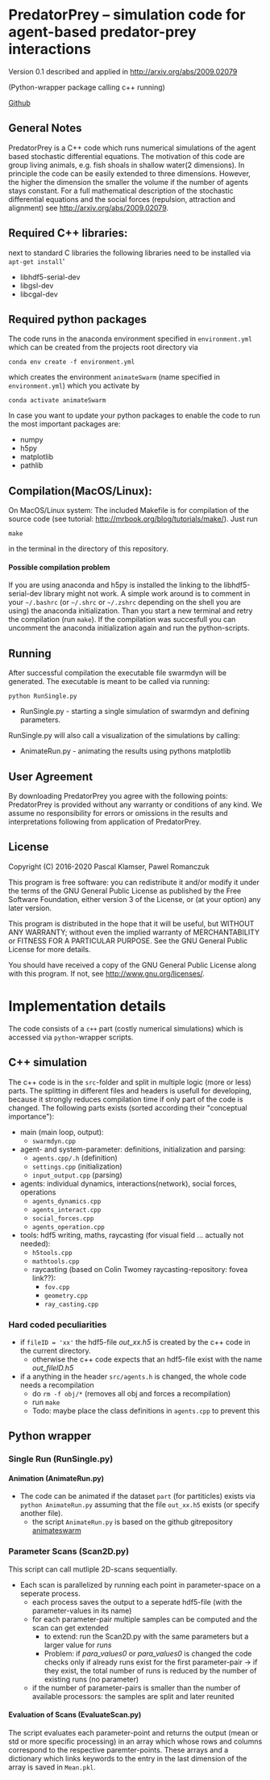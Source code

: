 # PredatorPrey – simulation code for agent-based predator-prey interactions
Version 0.1 described and applied in <http://arxiv.org/abs/2009.02079>


(Python-wrapper package calling c++ running)

[Github](https://github.com/PaPeK/predatorPrey)

## General Notes

PredatorPrey is a C++ code which runs numerical simulations of the agent based stochastic differential equations.
The motivation of this code are group living animals, e.g. fish shoals in shallow water(2 dimensions).
In principle the code can be easily extended to three dimensions. However, the higher the dimension the smaller the volume if the number of agents stays constant.
For a full mathematical description of the stochastic differential equations and the social forces (repulsion, attraction and alignment) see <http://arxiv.org/abs/2009.02079>. 

## Required C++ libraries:

next to standard C libraries the following libraries need to be installed via ``apt-get install``'

- libhdf5-serial-dev
- libgsl-dev
- libcgal-dev

## Required python packages

The code runs in the anaconda environment specified in `environment.yml` which can be created from the projects root directory via
```shell
conda env create -f environment.yml
```
which creates the environment `animateSwarm` (name specified in `environment.yml`) which you activate by
```shell
conda activate animateSwarm
```
In case you want to update your python packages to enable the code to run the most important packages are:

- numpy
- h5py
- matplotlib
- pathlib

## Compilation(MacOS/Linux):

On MacOS/Linux system:
The included Makefile is for compilation of the source code (see tutorial: http://mrbook.org/blog/tutorials/make/). Just run 

```
make
``` 

in the terminal in the directory of this repository.

#### Possible compilation problem

If you are using anaconda and h5py is installed the linking to the libhdf5-serial-dev library might not work.
A simple work around is to comment in your `~/.bashrc` (or `~/.shrc` or `~/.zshrc` depending on the shell you are using) the anaconda initialization.
Than you start a new terminal and retry the compilation (run `make`).
If the compilation was succesfull you can uncomment the anaconda initialization again and run the python-scripts.

## Running

After successful compilation the executable file swarmdyn will be generated.
The executable is meant to be called via running:

```
python RunSingle.py
```


- RunSingle.py - starting a single simulation of swarmdyn and defining parameters.

RunSingle.py will also call a visualization of the simulations by calling:

- AnimateRun.py - animating the results using pythons matplotlib

## User Agreement

By downloading PredatorPrey you agree with the following points: PredatorPrey is provided without any warranty or conditions of any kind. We assume no responsibility for errors or omissions in the results and interpretations following from application of PredatorPrey.

## License

Copyright (C) 2016-2020 Pascal Klamser, Pawel Romanczuk

This program is free software: you can redistribute it and/or modify
it under the terms of the GNU General Public License as published by
the Free Software Foundation, either version 3 of the License, or
(at your option) any later version.

This program is distributed in the hope that it will be useful,
but WITHOUT ANY WARRANTY; without even the implied warranty of
MERCHANTABILITY or FITNESS FOR A PARTICULAR PURPOSE.  See the
GNU General Public License for more details.

You should have received a copy of the GNU General Public License
along with this program.  If not, see <http://www.gnu.org/licenses/>.

# Implementation details

The code consists of a `c++` part (costly numerical simulations) which is accessed via `python`-wrapper scripts.

## C++ simulation

The c++ code is in the `src`-folder and split in multiple logic (more or less) parts.
The splitting in different files and headers is usefull for developing, because it strongly reduces compilation time if only part of the code is changed.
The following parts exists (sorted according their "conceptual importance"):

* main (main loop, output):
    * `swarmdyn.cpp`
* agent- and system-parameter: definitions, initialization and parsing:
    * `agents.cpp/.h` (definition)
    * `settings.cpp` (initialization)
    * `input_output.cpp` (parsing)
* agents: individual dynamics, interactions(network), social forces, operations
    * `agents_dynamics.cpp`
    * `agents_interact.cpp`
    * `social_forces.cpp`
    * `agents_operation.cpp`
* tools: hdf5 writing, maths, raycasting (for visual field ... actually not needed):
    * `h5tools.cpp`
    * `mathtools.cpp`
    * raycasting (based on Colin Twomey raycasting-repository: fovea link??):
        * `fov.cpp`
        * `geometry.cpp`
        * `ray_casting.cpp`

### Hard coded peculiarities

* if `fileID = 'xx'` the hdf5-file _out_xx.h5_ is created by the c++ code in the current directory.
    * otherwise the c++ code expects that an hdf5-file exist with the name _out_fileID.h5_ 
* if a anything in the header `src/agents.h` is changed, the whole code needs a recompilation 
    * do `rm -f obj/*`          (removes all obj and forces a recompilation)
    * run `make`
    * Todo: maybe place the class definitions in `agents.cpp` to prevent this

## Python wrapper


### Single Run (RunSingle.py)

#### Animation (AnimateRun.py)

* The code can be animated if the dataset `part` (for partiticles) exists via `python AnimateRun.py` assuming that the file `out_xx.h5` exists (or specify another file).
    * the script `AnimateRun.py` is based on the github gitrepository [animateswarm](https://github.com/PaPeK/animateswarm)

### Parameter Scans (Scan2D.py)
This script can call mutliple 2D-scans sequentially.
* Each scan is parallelized by running each point in parameter-space on a seperate process.
    * each process saves the output to a seperate hdf5-file (with the parameter-values in its name)
    * for each parameter-pair multiple samples can be computed and the scan can get extended
        * to extend: run the Scan2D.py with the same parameters but a larger value for _runs_
        * Problem: if _para_values0_ or _para_values0_ is changed the code checks only if already runs exist for the first parameter-pair -> if they exist, the total number of runs is reduced by the number of existing runs (no parameter)
    * if the number of parameter-pairs is smaller than the number of available processors: the samples are split and later reunited

#### Evaluation of Scans (EvaluateScan.py)

The script evaluates each parameter-point and returns the output (mean or std or more specific processing) in an array which whose rows and columns correspond to the respective paremter-points.
These arrays and a dictionary which links keywords to the entry in the last dimension of the array is saved in `Mean.pkl`.


